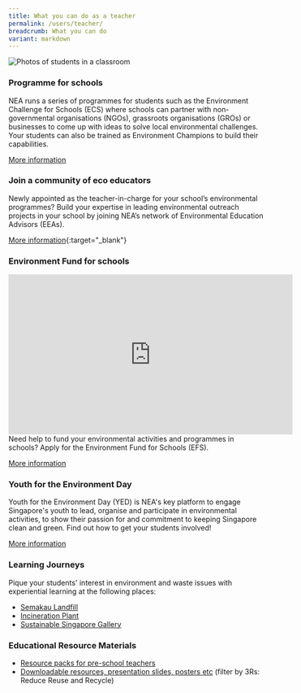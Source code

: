 ```yaml
---
title: What you can do as a teacher
permalink: /users/teacher/
breadcrumb: What you can do
variant: markdown
---
```

![Photos of students in a classroom](/images/schools.jpg)

### Programme for schools

NEA runs a series of programmes for students such as the Environment Challenge for Schools (ECS) where schools can partner with non-governmental organisations (NGOs), grassroots organisations (GROs) or businesses to come up with ideas to solve local environmental challenges. Your students can also be trained as Environment Champions to build their capabilities.

[More information](https://www.cgs.gov.sg/what-we-do/programmes)

### Join a community of eco educators
Newly appointed as the teacher-in-charge for your school’s environmental programmes? Build your expertise in leading environmental outreach projects in your school by joining NEA’s network of Environmental Education Advisors (EEAs).

[More information](https://www.cgs.gov.sg/programmes/school-programmes/environmental-education-advisors){:target="_blank"}

### Environment Fund for schools
<div class="bp-youtube">
      <iframe width="560" height="315" src="https://www.youtube.com/embed/IPVY8tVxv7k?si=KN4J1vkk4P8NRt2y" frameborder="0" allow="autoplay; encrypted-media" allowfullscreen=""></iframe>
</div>
Need help to fund your environmental activities and programmes in schools? Apply for the Environment Fund for Schools (EFS). 

[More information](https://www.cgs.gov.sg/what-we-do/programmes/school-programmes/environment-fund-for-schools)

### Youth for the Environment Day

Youth for the Environment Day (YED) is NEA's key platform to engage Singapore's youth to lead, organise and participate in environmental activities, to show their passion for and commitment to keeping Singapore clean and green. Find out how to get your students involved!

[More information](https://www.cgs.gov.sg/what-we-do/programmes/youth-for-the-environment-day/home)

### Learning Journeys

Pique your students' interest in environment and waste issues with experiential learning at the following places:
* [Semakau Landfill](https://www.nea.gov.sg/programmes-grants/learning-journeys/installation-visits)
* [Incineration Plant](https://www.nea.gov.sg/programmes-grants/learning-journeys/installation-visits)
* [Sustainable Singapore Gallery](https://www.pub.gov.sg/Public/Places-of-Interest/Marina-Barrage/SSG)

### Educational Resource Materials

* [Resource packs for pre-school teachers](https://www.cgs.gov.sg/programmes/pre-school-educational-resource-materials-and-programmes)
* [Downloadable resources, presentation slides, posters etc](https://www.cgs.gov.sg/resources) (filter by 3Rs: Reduce Reuse and Recycle)